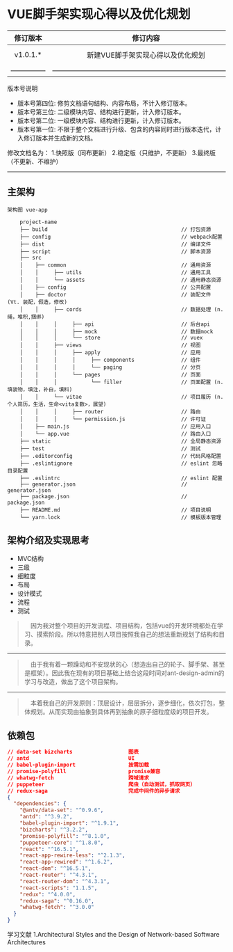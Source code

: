 # VUE脚手架实现心得以及优化规划

| 修订版本 | 修订内容  | 修订人员 | 文档类型 | 修订日期 |
| :-----: |  :-----:  | :-----: | :-----: | :-----: |
|  v1.0.1.* | 新建VUE脚手架实现心得以及优化规划 | sid | -- | 2018-12-04 |
| ————— | ——————————————————————————— | ————— | ————— | —————— |

版本号说明

* 版本号第四位: 修剪文档语句结构、内容布局，不计入修订版本。
* 版本号第三位: 二级模块内容、结构进行更新，计入修订版本。
* 版本号第二位: 一级模块内容、结构进行更新，计入修订版本。
* 版本号第一位: 不限于整个文档进行升级、包含的内容同时进行版本迭代，计入修订版本并生成新的文档。

修改文档名为：
1.快照版（同布更新）
2.稳定版（只维护，不更新）
3.最终版（不更新、不维护）

---

## 主架构

```utf-8
架构图 vue-app

    project-name
    ├── build                                           // 打包资源
    ├── config                                          // webpack配置
    ├── dist                                            // 编译文件
    ├── script                                          // 脚本资源
    ├── src
    │    ├── common                                     // 通用资源
    │    │     ├── utils                                // 通用工具
    │    │     └── assets                               // 通用静态资源
    │    ├── config                                     // 公共配置
    │    ├── doctor                                     // 装配文件 (Vt. 装配，假造，修改)
    │    │     ├── cords                                // 数据处理 (n. 绳，堆积,捆绑)
    │    │     │     ├── api                            // 后台api
    │    │     │     ├── mock                           // 数据mock
    │    │     │     └── store                          // vuex
    │    │     ├── views                                // 视图
    │    │     │     ├── apply                          // 应用
    │    │     │     │     ├── components               // 组件
    │    │     │     │     └── paging                   // 分页
    │    │     │     └── pages                          // 页面
    │    │     │           └── filler                   // 页面配置 (n. 填装物，填注，补白，填料)
    │    │     └── vitae                                // 项目履历 (n. 个人简历，生活，生命<vita复数>，展望)
    │    │     │     ├── router                         // 路由
    │    │     │     └── permission.js                  // 许可证
    │    ├── main.js                                    // 应用入口
    │    └── app.vue                                    // 路由入口
    ├── static                                          // 全局静态资源
    ├── test                                            // 测试
    ├── .editorconfig                                   // 代码风格配置
    ├── .eslintignore                                   // eslint 忽略目录配置
    ├── .eslintrc                                       // eslint 配置
    ├── generator.json                                  // generator.json
    ├── package.json                                    // package.json
    ├── README.md                                       // 项目说明
    └── yarn.lock                                       // 模板版本管理
```

## 架构介绍及实现思考

- MVC结构
- 三级
- 细粒度
- 布局
- 设计模式
- 流程
- 测试

>&emsp;因为我对整个项目的开发流程、项目结构，包括vue的开发环境都处在学习、摸索阶段。所以特意把别人项目按照我自己的想法重新规划了结构和目录。
***
>&emsp;由于我有着一颗躁动和不安现状的心（想造出自己的轮子、脚手架、甚至是框架）。因此我在现有的项目基础上结合这段时间对ant-design-admin的学习与改造，做出了这个项目架构。
***
>&emsp;本着我自己的开发原则：顶层设计，层层拆分，逐步细化，依次打包，整体规划。从而实现由抽象到具体再到抽象的原子细粒度级的项目开发。

## 依赖包

```JSON
// data-set bizcharts                  图表
// antd                                UI
// babel-plugin-import                 按需加载
// promise-polyfill                    promise兼容
// whatwg-fetch                        跨域请求
// puppeteer                           爬虫（自动测试，抓取网页）
// redux-saga                          完成中间件的异步请求
{
  "dependencies": {
    "@antv/data-set": "^0.9.6",
    "antd": "^3.9.2",
    "babel-plugin-import": "^1.9.1",
    "bizcharts": "^3.2.2",
    "promise-polyfill": "^8.1.0",
    "puppeteer-core": "^1.8.0",
    "react": "^16.5.1",
    "react-app-rewire-less": "^2.1.3",
    "react-app-rewired": "^1.6.2",
    "react-dom": "^16.5.1",
    "react-router": "^4.3.1",
    "react-router-dom": "^4.3.1",
    "react-scripts": "1.1.5",
    "redux": "^4.0.0",
    "redux-saga": "^0.16.0",
    "whatwg-fetch": "^3.0.0"
  }
}
```

学习文献
1.Architectural Styles and the Design of Network-based Software Architectures
